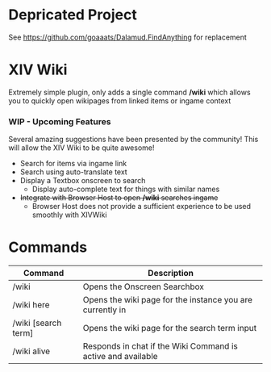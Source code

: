 # Depricated Project
See https://github.com/goaaats/Dalamud.FindAnything for replacement

# XIV Wiki
Extremely simple plugin, only adds a single command **/wiki** which allows you to quickly open wikipages from linked items or ingame context 

### WIP - Upcoming Features

Several amazing suggestions have been presented by the community!
This will allow the XIV Wiki to be quite awesome!

* Search for items via ingame link **<item>**
* Search using auto-translate text
* Display a Textbox onscreen to search
  * Display auto-complete text for things with similar names
* ~~Integrate with Browser Host to open **/wiki** searches ingame~~
  * Browser Host does not provide a sufficient experience to be used smoothly with XIVWiki

# Commands

| Command             | Description                                                  |
|---------------------|--------------------------------------------------------------|
| /wiki               | Opens the Onscreen Searchbox                                 |
| /wiki here          | Opens the wiki page for the instance you are currently in    |
| /wiki [search term] | Opens the wiki page for the search term input                |
| /wiki alive         | Responds in chat if the Wiki Command is active and available |
